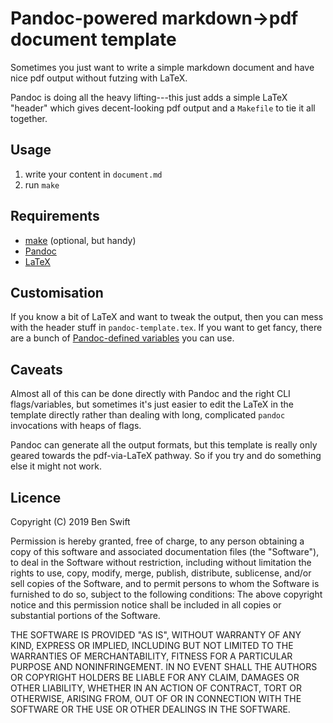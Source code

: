 # Pandoc-powered markdown->pdf document template

Sometimes you just want to write a simple markdown document and have nice pdf
output without futzing with LaTeX.

Pandoc is doing all the heavy lifting---this just adds a simple LaTeX "header"
which gives decent-looking pdf output and a `Makefile` to tie it all together.

## Usage

1. write your content in `document.md`
2. run `make`

## Requirements

- [make](https://www.gnu.org/software/make/) (optional, but handy)
- [Pandoc](https://pandoc.org)
- [LaTeX](https://www.latex-project.org)

## Customisation

If you know a bit of LaTeX and want to tweak the output, then you can mess with
the header stuff in `pandoc-template.tex`. If you want to get fancy, there are a
bunch of [Pandoc-defined
variables](https://pandoc.org/MANUAL.html#using-variables-in-templates) you can
use.

## Caveats

Almost all of this can be done directly with Pandoc and the right CLI
flags/variables, but sometimes it's just easier to edit the LaTeX in the
template directly rather than dealing with long, complicated `pandoc`
invocations with heaps of flags.

Pandoc can generate all the output formats, but this template is really only
geared towards the pdf-via-LaTeX pathway. So if you try and do something else it
might not work.

## Licence

Copyright (C) 2019  Ben Swift

Permission is hereby granted, free of charge, to any person obtaining a copy
of this software and associated documentation files (the "Software"), to deal
in the Software without restriction, including without limitation the rights
to use, copy, modify, merge, publish, distribute, sublicense, and/or sell
copies of the Software, and to permit persons to whom the Software is
furnished to do so, subject to the following conditions:
The above copyright notice and this permission notice shall be included in
all copies or substantial portions of the Software.

THE SOFTWARE IS PROVIDED "AS IS", WITHOUT WARRANTY OF ANY KIND, EXPRESS OR
IMPLIED, INCLUDING BUT NOT LIMITED TO THE WARRANTIES OF MERCHANTABILITY,
FITNESS FOR A PARTICULAR PURPOSE AND NONINFRINGEMENT. IN NO EVENT SHALL THE
AUTHORS OR COPYRIGHT HOLDERS BE LIABLE FOR ANY CLAIM, DAMAGES OR OTHER
LIABILITY, WHETHER IN AN ACTION OF CONTRACT, TORT OR OTHERWISE, ARISING FROM,
OUT OF OR IN CONNECTION WITH THE SOFTWARE OR THE USE OR OTHER DEALINGS IN
THE SOFTWARE.
